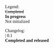 <div style="font-family: Verdana;">
Legend:<br />
<s>Completed</s><br />
<b>In progress</b><br />
Not initialized<br />

Changelog:<br />
 | 0.1<br/>
 <b>Completed and released</b>
</div>